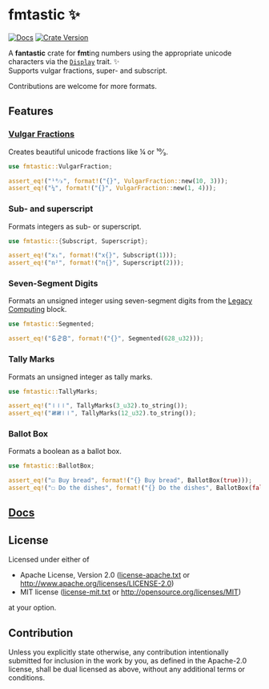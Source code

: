# fmtastic ✨

[![Docs](https://img.shields.io/docsrs/fmtastic/latest)](https://docs.rs/fmtastic)
[![Crate Version](https://img.shields.io/crates/v/fmtastic)](https://crates.io/crates/fmtastic)

A **fantastic** crate for **fmt**ing numbers using the appropriate unicode characters via the [`Display`] trait. ✨ \
Supports vulgar fractions, super- and subscript.

Contributions are welcome for more formats.

## Features

### [Vulgar Fractions]
Creates beautiful unicode fractions like ¼ or ¹⁰⁄₃.
```rust
use fmtastic::VulgarFraction;

assert_eq!("¹⁰⁄₃", format!("{}", VulgarFraction::new(10, 3)));
assert_eq!("¼", format!("{}", VulgarFraction::new(1, 4)));
```

### Sub- and superscript
Formats integers as sub- or superscript. 

```rust
use fmtastic::{Subscript, Superscript};

assert_eq!("x₁", format!("x{}", Subscript(1)));
assert_eq!("n²", format!("n{}", Superscript(2)));
```

### Seven-Segment Digits
Formats an unsigned integer using seven-segment digits
from the [Legacy Computing] block.

```rust
use fmtastic::Segmented;

assert_eq!("🯶🯲🯸", format!("{}", Segmented(628_u32)));
```

### Tally Marks
Formats an unsigned integer as tally marks.
```rust
use fmtastic::TallyMarks;

assert_eq!("𝍷𝍷𝍷", TallyMarks(3_u32).to_string());
assert_eq!("𝍸𝍸𝍷𝍷", TallyMarks(12_u32).to_string());
```

### Ballot Box
Formats a boolean as a ballot box.

```rust
use fmtastic::BallotBox;

assert_eq!("☑ Buy bread", format!("{} Buy bread", BallotBox(true)));
assert_eq!("☐ Do the dishes", format!("{} Do the dishes", BallotBox(false)));
```

[Legacy Computing]: https://www.unicode.org/charts/PDF/U1FB00.pdf

## [Docs](https://docs.rs/fmtastic)

## License
Licensed under either of

* Apache License, Version 2.0
  ([license-apache.txt](license-apache.txt) or <http://www.apache.org/licenses/LICENSE-2.0>)
* MIT license
  ([license-mit.txt](license-mit.txt) or <http://opensource.org/licenses/MIT>)

at your option.

## Contribution
Unless you explicitly state otherwise, any contribution intentionally submitted
for inclusion in the work by you, as defined in the Apache-2.0 license, shall be
dual licensed as above, without any additional terms or conditions.


[Vulgar Fractions]: https://en.wikipedia.org/wiki/Fraction_(mathematics)#Simple,_common,_or_vulgar_fractions
[`Display`]: https://doc.rust-lang.org/std/fmt/trait.Display.html
